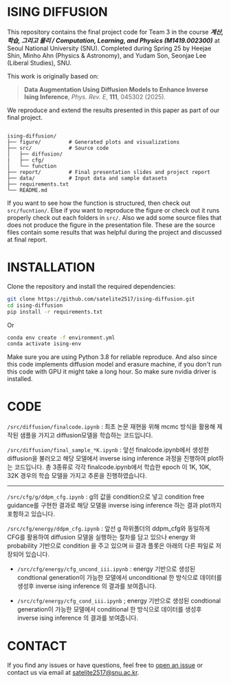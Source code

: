 # ISING DIFFUSION

This repository contains the final project code for Team 3 in the course ***계산, 학습, 그리고 물리 / Computation, Learning, and Physics (M1419.002300)*** at Seoul National University (SNU). Completed during Spring 25 by Heejae Shin, Minho Ahn (Physics & Astronomy), and Yudam Son, Seonjae Lee (Liberal Studies), SNU.

This work is originally based on:

> **Data Augmentation Using Diffusion Models to Enhance Inverse Ising Inference**, *Phys. Rev. E*, **111**, 045302 (2025).

We reproduce and extend the results presented in this paper as part of our final project.


```

ising-diffusion/
├── figure/         # Generated plots and visualizations
├── src/            # Source code
│   ├── diffusion/
|   ├── cfg/ 
│   └── function  
├── report/         # Final presentation slides and project report
├── data/           # Input data and sample datasets
├── requirements.txt
└── README.md

```
If you want to see how the function is structured, then check out `src/fucntion/`.
Else if you want to reproduce the figure or check out it runs properly check out each folders in `src/`. Also we add some source files that does not produce the figure in the presentation file. These are the source files contain some results that was helpful during the project and discussed at final report. 

# INSTALLATION

Clone the repository and install the required dependencies:

```bash
git clone https://github.com/satelite2517/ising-diffusion.git
cd ising-diffusion
pip install -r requirements.txt
```
Or

```bash
conda env create -f environment.yml
conda activate ising-env
```

Make sure you are using Python 3.8 for reliable reproduce. And also since this code implements diffusion model and erasure machine, if you don't run this code with GPU it might take a long hour.
So make sure nvidia driver is installed.

# CODE

`/src/diffusion/finalcode.ipynb` : 최초 논문 재현을 위해 mcmc 방식을 활용해 제작된 샘플을 가지고 diffusion모델을 학습하는 코드입니다. 

`/src/diffusion/final_sample_*K.ipynb` : 앞선 finalcode.ipynb에서 생성한 diffusion을 불러오고 해당 모델에서 inverse ising inference 과정을 진행하여 plot하는 코드입니다. 총 3종류로 각각 finalcode.ipynb에서 학습한 epoch 이 1K, 10K, 32K 경우의 학습 모델을 가지고 추론을 진행하였습니다. 

---
`/src/cfg/g/ddpm_cfg.ipynb` : g의 값을 condition으로 넣고 condition free guidance를 구현한 결과로 해당 모델을 inverse ising inference 하는 결과 plot까지 포함하고 있습니다. 

`/src/cfg/energy/ddpm_cfg.ipynb` : 앞선 g 하위폴더의 ddpm_cfg와 동일하게 CFG를 활용하여 diffusion 모델을 실행하는 절차를 담고 있으나 energy 와 probability 기반으로 condition 을 주고 있으며 iii 결과 플롯은 아래의 다른 파일로 저장되어 있습니다. 

- `/src/cfg/energy/cfg_uncond_iii.ipynb` : energy 기반으로 생성된 condtional generation이 가능한 모델에서 unconditional 한 방식으로 데이터를 생성후 inverse ising inference 의 결과를 보여줍니다. 

- `/src/cfg/energy/cfg_cond_iii.ipynb` ; energy 기반으로 생성된 condtional generation이 가능한 모델에서 conditional 한 방식으로 데이터를 생성후 inverse ising inference 의 결과를 보여줍니다. 
# CONTACT

If you find any issues or have questions, feel free to [open an issue](https://github.com/satelite2517/ising-diffusion/issues) or contact us via email at [satelite2517@snu.ac.kr](mailto:satelite2517@snu.ac.kr).
